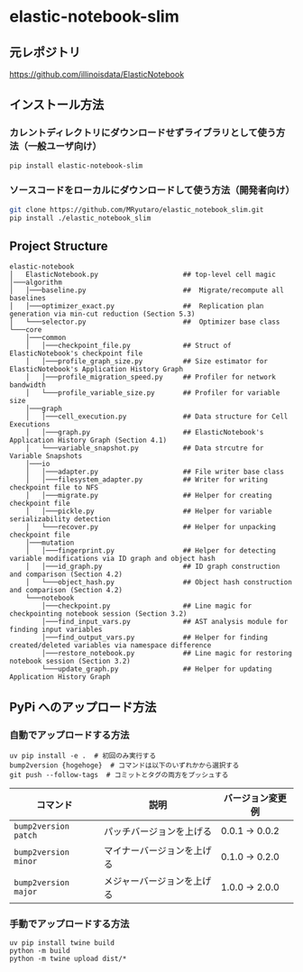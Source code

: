# elastic-notebook-slim

## 元レポジトリ

https://github.com/illinoisdata/ElasticNotebook

## インストール方法

### カレントディレクトリにダウンロードせずライブラリとして使う方法（一般ユーザ向け）

```bash
pip install elastic-notebook-slim
```

### ソースコードをローカルにダウンロードして使う方法（開発者向け）

```bash
git clone https://github.com/MRyutaro/elastic_notebook_slim.git
pip install ./elastic_notebook_slim
```

## Project Structure

```
elastic-notebook
│   ElasticNotebook.py                     ## top-level cell magic
│───algorithm
│   │───baseline.py                        ##  Migrate/recompute all baselines
│   │───optimizer_exact.py                 ##  Replication plan generation via min-cut reduction (Section 5.3)
│   └───selector.py                        ##  Optimizer base class
└───core
    │───common
    │   │───checkpoint_file.py             ## Struct of ElasticNotebook's checkpoint file
    │   │───profile_graph_size.py          ## Size estimator for ElasticNotebook's Application History Graph
    │   │───profile_migration_speed.py     ## Profiler for network bandwidth
    │   └───profile_variable_size.py       ## Profiler for variable size
    │───graph
    │   │───cell_execution.py              ## Data structure for Cell Executions
    │   │───graph.py                       ## ElasticNotebook's Application History Graph (Section 4.1)
    │   └───variable_snapshot.py           ## Data strcutre for Variable Snapshots
    │───io
    │   │───adapter.py                     ## File writer base class
    │   │───filesystem_adapter.py          ## Writer for writing checkpoint file to NFS
    │   │───migrate.py                     ## Helper for creating checkpoint file
    │   │───pickle.py                      ## Helper for variable serializability detection
    │   └───recover.py                     ## Helper for unpacking checkpoint file
    │───mutation
    │   │───fingerprint.py                 ## Helper for detecting variable modifications via ID graph and object hash
    │   │───id_graph.py                    ## ID graph construction and comparison (Section 4.2)
    │   └───object_hash.py                 ## Object hash construction and comparison (Section 4.2)
    └───notebook
        │───checkpoint.py                  ## Line magic for checkpointing notebook session (Section 3.2)
        │───find_input_vars.py             ## AST analysis module for finding input variables
        │───find_output_vars.py            ## Helper for finding created/deleted variables via namespace difference
        │───restore_notebook.py            ## Line magic for restoring notebook session (Section 3.2)
        └───update_graph.py                ## Helper for updating Application History Graph
```

## PyPi へのアップロード方法

### 自動でアップロードする方法

```
uv pip install -e .  # 初回のみ実行する
bump2version {hogehoge}  # コマンドは以下のいずれかから選択する
git push --follow-tags  # コミットとタグの両方をプッシュする
```

| コマンド             | 説明                       | バージョン変更例 |
| -------------------- | -------------------------- | ---------------- |
| `bump2version patch` | パッチバージョンを上げる   | 0.0.1 → 0.0.2    |
| `bump2version minor` | マイナーバージョンを上げる | 0.1.0 → 0.2.0    |
| `bump2version major` | メジャーバージョンを上げる | 1.0.0 → 2.0.0    |

### 手動でアップロードする方法

```
uv pip install twine build
python -m build
python -m twine upload dist/*
```
